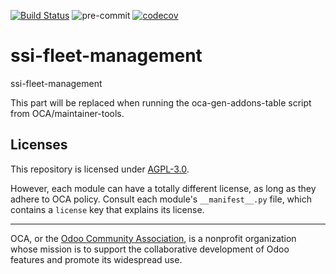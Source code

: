 [![Build Status](https://travis-ci.com/open-synergy/ssi-fleet-management.svg?branch=14.0)](https://travis-ci.com/open-synergy/ssi-fleet-management)
![pre-commit](https://github.com/open-synergy/ssi-fleet-management/actions/workflows/pre-commit.yml/badge.svg)
[![codecov](https://codecov.io/gh/open-synergy/ssi-fleet-management/branch/14.0/graph/badge.svg)](https://codecov.io/gh/open-synergy/ssi-fleet-management)

<!-- /!\ do not modify above this line -->

# ssi-fleet-management

ssi-fleet-management

<!-- /!\ do not modify below this line -->

<!-- prettier-ignore-start -->

[//]: # (addons)

This part will be replaced when running the oca-gen-addons-table script from OCA/maintainer-tools.

[//]: # (end addons)

<!-- prettier-ignore-end -->

## Licenses

This repository is licensed under [AGPL-3.0](LICENSE).

However, each module can have a totally different license, as long as they adhere to OCA
policy. Consult each module's `__manifest__.py` file, which contains a `license` key
that explains its license.

----

OCA, or the [Odoo Community Association](http://odoo-community.org/), is a nonprofit
organization whose mission is to support the collaborative development of Odoo features
and promote its widespread use.
